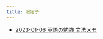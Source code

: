 ```yaml
---
title: 限定子
---
```



- [2023-01-06 英語の勉強 文法メモ](./../../../../../../d/2023/01/06/英語の勉強_文法メモ.md)




